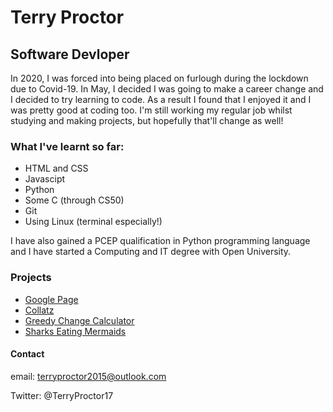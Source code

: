 # Terry Proctor
## Software Devloper

In 2020, I was forced into being placed on furlough during the lockdown due to Covid-19. 
In May, I decided I was going to make a career change and I decided to try learning to code. 
As a result I found that I enjoyed it and I was pretty good at coding too.
I'm still working my regular job whilst studying and making projects, but hopefully that'll change as well!

### What I've learnt so far:

* HTML and CSS
* Javascipt
* Python
* Some C (through CS50)
* Git
* Using Linux (terminal especially!)

I have also gained a PCEP qualification in Python programming language and I have started a Computing and IT degree with Open University.

### Projects

* [Google Page](https://terryproctor.github.io/google-homepage/)
* [Collatz](https://github.com/terryproctor/collatz/blob/gh-pages/theCollatzSequence.py)
* [Greedy Change Calculator](https://github.com/terryproctor/greedyChangePy/blob/master/greedy_change_array_ii.py)
* [Sharks Eating Mermaids](https://scratch.mit.edu/projects/422385804)
 
#### Contact

email: terryproctor2015@outlook.com

Twitter: @TerryProctor17
